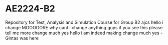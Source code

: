 # AE2224-B2
Repository for Test, Analysis and Simulation Course for Group B2
ajcs
hello i change MOOOOORE
why cant i change anything
guys if you see this please tell me
more change much yes
hello i am indeed making change much yes
-Gintas  was here